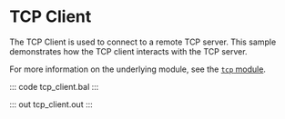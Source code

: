 # TCP Client

The TCP Client is used to connect to a remote TCP server. This sample demonstrates how the TCP client interacts with the TCP server.

For more information on the underlying module, see the [`tcp` module](https://lib.ballerina.io/ballerina/tcp/latest).

::: code tcp_client.bal :::

::: out tcp_client.out :::